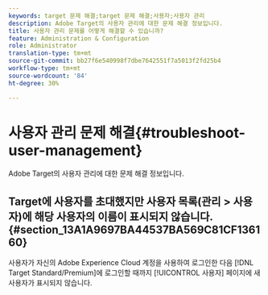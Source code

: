 ```yaml
---
keywords: target 문제 해결;target 문제 해결;사용자;사용자 관리
description: Adobe Target의 사용자 관리에 대한 문제 해결 정보입니다.
title: 사용자 관리 문제를 어떻게 해결할 수 있습니까?
feature: Administration & Configuration
role: Administrator
translation-type: tm+mt
source-git-commit: bb27f6e540998f7dbe7642551f7a5013f2fd25b4
workflow-type: tm+mt
source-wordcount: '84'
ht-degree: 30%

---
```



# 사용자 관리 문제 해결{#troubleshoot-user-management}

Adobe Target의 사용자 관리에 대한 문제 해결 정보입니다.

## Target에 사용자를 초대했지만 사용자 목록(관리 > 사용자)에 해당 사용자의 이름이 표시되지 않습니다.{#section_13A1A9697BA44537BA569C81CF136160}

사용자가 자신의 Adobe Experience Cloud 계정을 사용하여 로그인한 다음 [!DNL Target Standard/Premium]에 로그인할 때까지 [!UICONTROL 사용자] 페이지에 새 사용자가 표시되지 않습니다.